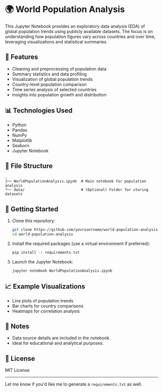 # 🌍 World Population Analysis

This Jupyter Notebook provides an exploratory data analysis (EDA) of global population trends using publicly available datasets. The focus is on understanding how population figures vary across countries and over time, leveraging visualizations and statistical summaries.

## 📘 Features

- Cleaning and preprocessing of population data  
- Summary statistics and data profiling  
- Visualization of global population trends  
- Country-level population comparison  
- Time series analysis of selected countries  
- Insights into population growth and distribution

## 📊 Technologies Used

- Python
- Pandas
- NumPy
- Matplotlib
- Seaborn
- Jupyter Notebook

## 📁 File Structure

```
.
├── WorldPopulationAnalysis.ipynb  # Main notebook for population analysis
└── data/                          # (Optional) Folder for storing datasets
```

## 🚀 Getting Started

1. Clone this repository:

   ```bash
   git clone https://github.com/yourusername/world-population-analysis.git
   cd world-population-analysis
   ```

2. Install the required packages (use a virtual environment if preferred):

   ```bash
   pip install -r requirements.txt
   ```

3. Launch the Jupyter Notebook:

   ```bash
   jupyter notebook WorldPopulationAnalysis.ipynb
   ```

## 📈 Example Visualizations

- Line plots of population trends
- Bar charts for country comparisons
- Heatmaps for correlation analysis

## 📌 Notes

- Data source details are included in the notebook.
- Ideal for educational and analytical purposes.

## 📝 License

MIT License

---

Let me know if you'd like me to generate a `requirements.txt` as well.
